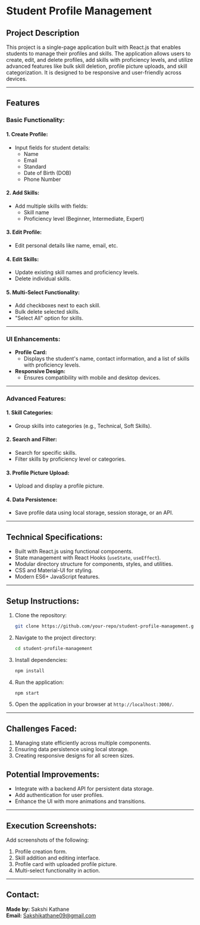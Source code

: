 
# Student Profile Management

## Project Description
This project is a single-page application built with React.js that enables students to manage their profiles and skills. The application allows users to create, edit, and delete profiles, add skills with proficiency levels, and utilize advanced features like bulk skill deletion, profile picture uploads, and skill categorization. It is designed to be responsive and user-friendly across devices.

---

## Features

### Basic Functionality:

#### 1. Create Profile:
- Input fields for student details:
  - Name
  - Email
  - Standard
  - Date of Birth (DOB)
  - Phone Number

#### 2. Add Skills:
- Add multiple skills with fields:
  - Skill name
  - Proficiency level (Beginner, Intermediate, Expert)

#### 3. Edit Profile:
- Edit personal details like name, email, etc.

#### 4. Edit Skills:
- Update existing skill names and proficiency levels.
- Delete individual skills.

#### 5. Multi-Select Functionality:
- Add checkboxes next to each skill.
- Bulk delete selected skills.
- "Select All" option for skills.

---

### UI Enhancements:
- **Profile Card:**
  - Displays the student's name, contact information, and a list of skills with proficiency levels.
- **Responsive Design:**
  - Ensures compatibility with mobile and desktop devices.

---

### Advanced Features:

#### 1. Skill Categories:
- Group skills into categories (e.g., Technical, Soft Skills).

#### 2. Search and Filter:
- Search for specific skills.
- Filter skills by proficiency level or categories.

#### 3. Profile Picture Upload:
- Upload and display a profile picture.

#### 4. Data Persistence:
- Save profile data using local storage, session storage, or an API.

---

## Technical Specifications:
- Built with React.js using functional components.
- State management with React Hooks (`useState`, `useEffect`).
- Modular directory structure for components, styles, and utilities.
- CSS and Material-UI for styling.
- Modern ES6+ JavaScript features.

---

## Setup Instructions:
1. Clone the repository:
   ```bash
   git clone https://github.com/your-repo/student-profile-management.git
   ```

2. Navigate to the project directory:
   ```bash
   cd student-profile-management
   ```

3. Install dependencies:
   ```bash
   npm install
   ```

4. Run the application:
   ```bash
   npm start
   ```

5. Open the application in your browser at `http://localhost:3000/`.

---

## Challenges Faced:
1. Managing state efficiently across multiple components.
2. Ensuring data persistence using local storage.
3. Creating responsive designs for all screen sizes.

## Potential Improvements:
- Integrate with a backend API for persistent data storage.
- Add authentication for user profiles.
- Enhance the UI with more animations and transitions.

---

## Execution Screenshots:
Add screenshots of the following:
1. Profile creation form.
2. Skill addition and editing interface.
3. Profile card with uploaded profile picture.
4. Multi-select functionality in action.

---

## Contact:
**Made by:** Sakshi Kathane  
**Email:** [Sakshikathane09@gmail.com](mailto:Sakshikathane09@gmail.com)  
